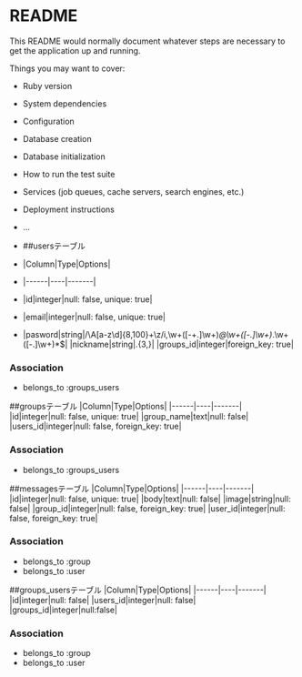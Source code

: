 # README

This README would normally document whatever steps are necessary to get the
application up and running.

Things you may want to cover:

* Ruby version

* System dependencies

* Configuration

* Database creation

* Database initialization

* How to run the test suite

* Services (job queues, cache servers, search engines, etc.)

* Deployment instructions

* ...
* ##usersテーブル

* |Column|Type|Options|
* |------|----|-------|
* |id|integer|null: false, unique: true|
* |email|integer|null: false, unique: true|
* |pasword|string|/\A[a-z\d]{8,100}+\z/i,\w+([-+.]\w+)*@\w+([-.]\w+)*\.\w+([-.]\w+)*$|
 |nickname|string|.{3,}|
 |groups_id|integer|foreign_key: true|
 ### Association
 - belongs_to :groups_users


 ##groupsテーブル
 |Column|Type|Options|
 |------|----|-------|
 |id|integer|null: false, unique: true|
 |group_name|text|null: false| 
 |users_id|integer|null: false, foreign_key: true|
 ### Association
 - belongs_to :groups_users

 ##messagesテーブル
 |Column|Type|Options|
 |------|----|-------|
 |id|integer|null: false, unique: true|
 |body|text|null: false|
 |image|string|null: false|
 |group_id|integer|null: false, foreign_key: true|
 |user_id|integer|null: false, foreign_key: true|
 ### Association
 - belongs_to :group
 - belongs_to :user

 ##groups_usersテーブル
 |Column|Type|Options|
 |------|----|-------|
 |id|integer|null: false|
 |users_id|integer|null: false|
 |groups_id|integer|null:false|
 ### Association
 - belongs_to :group
 - belongs_to :user